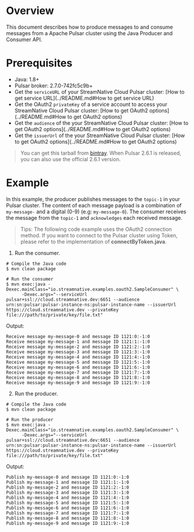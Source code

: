 # Overview

This document describes how to produce messages to and consume messages from a Apache Pulsar cluster using the Java Producer and Consumer API.

# Prerequisites

- Java: 1.8+
- Pulsar broker: 2.7.0-742fc5c9b+
- Get the `serviceURL` of your StreamNative Cloud Pulsar cluster: [How to get service URL](../README.md#How to get service URL)
- Get the OAuth2 `privateKey` of a service account to access your StreamNative Cloud Pulsar cluster: [How to get OAuth2 options](../README.md#How to get OAuth2 options)
- Get the `audience` of the your StreamNative Cloud Pulsar cluster: [How to get OAuth2 options](../README.md#How to get OAuth2 options)
- Get the `issuerUrl` of the your StreamNative Cloud Pulsar cluster: [How to get OAuth2 options](../README.md#How to get OAuth2 options)

> You can get this tarball from [bintray](https://bintray.com/streamnative/maven/org.apache.pulsar/2.7.0-742fc5c9b). When Pulsar 2.6.1 is released, you can also use the official 2.6.1 version.

# Example

In this example, the producer publishes messages to the `topic-1` in your Pulsar cluster.
The content of each message payload is a combination of `my-message-` and a digital (0-9) (e.g: `my-message-0`).
The consumer receives the message from the `topic-1` and `acknowledges` each received message.

> Tips: The following code example uses the OAuth2 connection method. If you want to connect to the Pulsar cluster using Token, please refer to the implementation of **connectByToken.java**.

1. Run the consumer.

```shell script
# Compile the Java code
$ mvn clean package

# Run the consumer
$ mvn exec:java -Dexec.mainClass="io.streamnative.examples.oauth2.SampleConsumer" \
      -Dexec.args="--serviceUrl pulsar+ssl://cloud.streamnative.dev:6651 --audience urn:sn:pulsar:pulsar-instance-ns:pulsar-instance-name --issuerUrl https://cloud.streamnative.dev --privateKey file:///path/to/private/key/file.txt"
```

Output:

```text
Receive message my-message-0 and message ID 1121:0:-1:0
Receive message my-message-1 and message ID 1121:1:-1:0
Receive message my-message-2 and message ID 1121:2:-1:0
Receive message my-message-3 and message ID 1121:3:-1:0
Receive message my-message-4 and message ID 1121:4:-1:0
Receive message my-message-5 and message ID 1121:5:-1:0
Receive message my-message-6 and message ID 1121:6:-1:0
Receive message my-message-7 and message ID 1121:7:-1:0
Receive message my-message-8 and message ID 1121:8:-1:0
Receive message my-message-9 and message ID 1121:9:-1:0
```

2. Run the producer.

```shell script
# Compile the Java code
$ mvn clean package

# Run the producer
$ mvn exec:java -Dexec.mainClass="io.streamnative.examples.oauth2.SampleConsumer" \
      -Dexec.args="--serviceUrl pulsar+ssl://cloud.streamnative.dev:6651 --audience urn:sn:pulsar:pulsar-instance-ns:pulsar-instance-name --issuerUrl https://cloud.streamnative.dev --privateKey file:///path/to/private/key/file.txt"
```

Output:

```text
Publish my-message-0 and message ID 1121:0:-1:0
Publish my-message-1 and message ID 1121:1:-1:0
Publish my-message-2 and message ID 1121:2:-1:0
Publish my-message-3 and message ID 1121:3:-1:0
Publish my-message-4 and message ID 1121:4:-1:0
Publish my-message-5 and message ID 1121:5:-1:0
Publish my-message-6 and message ID 1121:6:-1:0
Publish my-message-7 and message ID 1121:7:-1:0
Publish my-message-8 and message ID 1121:8:-1:0
Publish my-message-9 and message ID 1121:9:-1:0
```

